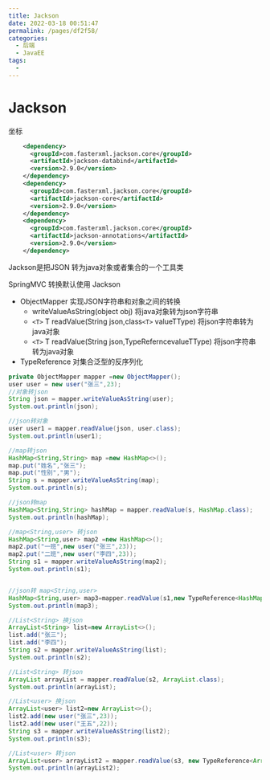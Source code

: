 ```yaml
---
title: Jackson
date: 2022-03-18 00:51:47
permalink: /pages/df2f58/
categories:
  - 后端
  - JavaEE
tags:
  - 
---
```

# Jackson

坐标

```xml
    <dependency>
      <groupId>com.fasterxml.jackson.core</groupId>
      <artifactId>jackson-databind</artifactId>
      <version>2.9.0</version>
    </dependency>
    <dependency>
      <groupId>com.fasterxml.jackson.core</groupId>
      <artifactId>jackson-core</artifactId>
      <version>2.9.0</version>
    </dependency>
    <dependency>
      <groupId>com.fasterxml.jackson.core</groupId>
      <artifactId>jackson-annotations</artifactId>
      <version>2.9.0</version>
    </dependency>
```



Jackson是把JSON 转为java对象或者集合的一个工具类

SpringMVC 转换默认使用 Jackson

- ObjectMapper  实现JSON字符串和对象之间的转换
  - writeValueAsString(object obj)  将java对象转为json字符串
  - `<T>` T readValue(String json,class`<T>` valueTType) 将json字符串转为java对象
  - `<T>` T readValue(String json,TypeReferncevalueTType) 将json字符串转为java对象
- TypeReference 对集合泛型的反序列化

```java
private ObjectMapper mapper =new ObjectMapper();
user user = new user("张三",23);
//对象转json
String json = mapper.writeValueAsString(user);
System.out.println(json);

//json转对象
user user1 = mapper.readValue(json, user.class);
System.out.println(user1);

//map转json
HashMap<String,String> map =new HashMap<>();
map.put("姓名","张三");
map.put("性别","男");
String s = mapper.writeValueAsString(map);
System.out.println(s);

//json转map
HashMap<String,String> hashMap = mapper.readValue(s, HashMap.class);
System.out.println(hashMap);

//map<String,user> 转json
HashMap<String,user> map2 =new HashMap<>();
map2.put("一班",new user("张三",23));
map2.put("二班",new user("李四",23));
String s1 = mapper.writeValueAsString(map2);
System.out.println(s1);


//json转 map<String,user>
HashMap<String,user> map3=mapper.readValue(s1,new TypeReference<HashMap<String,user>>(){});
System.out.println(map3);

//List<String> 换json
ArrayList<String> list=new ArrayList<>();
list.add("张三");
list.add("李四");
String s2 = mapper.writeValueAsString(list);
System.out.println(s2);

//List<String> 转json
ArrayList arrayList = mapper.readValue(s2, ArrayList.class);
System.out.println(arrayList);

//List<user> 换json
ArrayList<user> list2=new ArrayList<>();
list2.add(new user("张三",23));
list2.add(new user("王五",22));
String s3 = mapper.writeValueAsString(list2);
System.out.println(s3);

//List<user> 转json
ArrayList<user> arrayList2 = mapper.readValue(s3, new TypeReference<ArrayList<user>>(){});
System.out.println(arrayList2);
```




